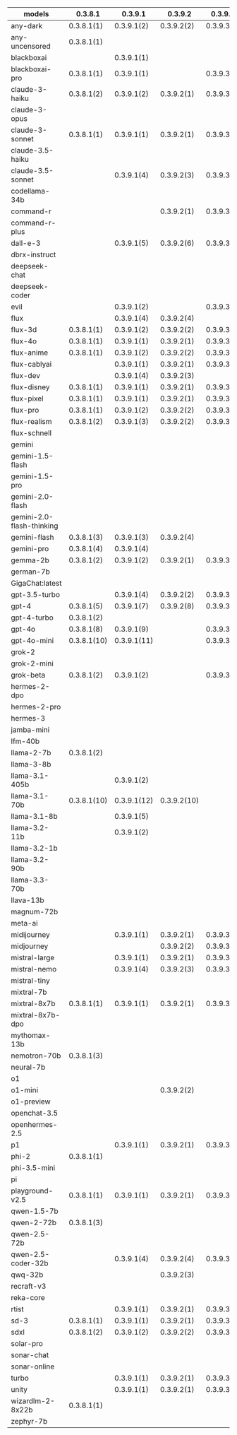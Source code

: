 |models|0.3.8.1|0.3.9.1|0.3.9.2|0.3.9.3|0.3.9.4|0.3.9.7|0.4.0.0|0.4.0.6|0.4.0.7|4.0.8|
|---|---|---|---|---|---|---|---|---|---|---|
|any-dark            |0.3.8.1(1)   |0.3.9.1(2)   |0.3.9.2(2)   |0.3.9.3(2)   |0.3.9.4(2)   |             |0.4.0.0(2)   |             |             |4.0.8(2)     |
|any-uncensored      |0.3.8.1(1)   |             |             |             |             |             |             |             |             |             |
|blackboxai          |             |0.3.9.1(1)   |             |             |0.3.9.4(1)   |0.3.9.7(1)   |0.4.0.0(1)   |0.4.0.6(1)   |0.4.0.7(1)   |4.0.8(1)     |
|blackboxai-pro      |0.3.8.1(1)   |0.3.9.1(1)   |             |0.3.9.3(1)   |0.3.9.4(1)   |0.3.9.7(1)   |             |0.4.0.6(1)   |             |             |
|claude-3-haiku      |0.3.8.1(2)   |0.3.9.1(2)   |0.3.9.2(1)   |0.3.9.3(1)   |0.3.9.4(1)   |0.3.9.7(1)   |0.4.0.0(1)   |             |             |             |
|claude-3-opus       |             |             |             |             |             |0.3.9.7(1)   |0.4.0.0(1)   |0.4.0.6(1)   |0.4.0.7(1)   |             |
|claude-3-sonnet     |0.3.8.1(1)   |0.3.9.1(1)   |0.3.9.2(1)   |0.3.9.3(1)   |0.3.9.4(1)   |0.3.9.7(1)   |0.4.0.0(1)   |0.4.0.6(1)   |             |             |
|claude-3.5-haiku    |             |             |             |             |             |             |             |             |             |             |
|claude-3.5-sonnet   |             |0.3.9.1(4)   |0.3.9.2(3)   |0.3.9.3(3)   |0.3.9.4(3)   |0.3.9.7(3)   |0.4.0.0(4)   |0.4.0.6(4)   |0.4.0.7(4)   |4.0.8(4)     |
|codellama-34b       |             |             |             |             |             |             |             |             |             |             |
|command-r           |             |             |0.3.9.2(1)   |0.3.9.3(1)   |0.3.9.4(1)   |0.3.9.7(1)   |             |0.4.0.6(1)   |             |             |
|command-r-plus      |             |             |             |             |             |             |             |             |             |             |
|dall-e-3            |             |0.3.9.1(5)   |0.3.9.2(6)   |0.3.9.3(6)   |0.3.9.4(6)   |             |0.4.0.0(6)   |0.4.0.6(6)   |             |             |
|dbrx-instruct       |             |             |             |             |0.3.9.4(1)   |0.3.9.7(1)   |0.4.0.0(1)   |0.4.0.6(1)   |0.4.0.7(1)   |4.0.8(1)     |
|deepseek-chat       |             |             |             |             |0.3.9.4(1)   |0.3.9.7(1)   |0.4.0.0(1)   |0.4.0.6(1)   |0.4.0.7(1)   |4.0.8(1)     |
|deepseek-coder      |             |             |             |             |             |0.3.9.7(1)   |0.4.0.0(1)   |0.4.0.6(1)   |0.4.0.7(1)   |4.0.8(1)     |
|evil                |             |0.3.9.1(2)   |             |0.3.9.3(2)   |0.3.9.4(2)   |             |             |0.4.0.6(2)   |0.4.0.7(2)   |             |
|flux                |             |0.3.9.1(4)   |0.3.9.2(4)   |             |0.3.9.4(4)   |0.3.9.7(4)   |0.4.0.0(4)   |             |             |4.0.8(4)     |
|flux-3d             |0.3.8.1(1)   |0.3.9.1(2)   |0.3.9.2(2)   |0.3.9.3(2)   |0.3.9.4(2)   |             |0.4.0.0(2)   |0.4.0.6(2)   |             |4.0.8(2)     |
|flux-4o             |0.3.8.1(1)   |0.3.9.1(1)   |0.3.9.2(1)   |0.3.9.3(1)   |0.3.9.4(1)   |0.3.9.7(1)   |0.4.0.0(1)   |             |             |             |
|flux-anime          |0.3.8.1(1)   |0.3.9.1(2)   |0.3.9.2(2)   |0.3.9.3(2)   |0.3.9.4(2)   |             |             |             |             |4.0.8(2)     |
|flux-cablyai        |             |0.3.9.1(1)   |0.3.9.2(1)   |0.3.9.3(1)   |0.3.9.4(1)   |0.3.9.7(1)   |             |             |0.4.0.7(1)   |4.0.8(1)     |
|flux-dev            |             |0.3.9.1(4)   |0.3.9.2(3)   |             |             |0.3.9.7(3)   |0.4.0.0(3)   |             |             |4.0.8(3)     |
|flux-disney         |0.3.8.1(1)   |0.3.9.1(1)   |0.3.9.2(1)   |0.3.9.3(1)   |0.3.9.4(1)   |0.3.9.7(1)   |0.4.0.0(1)   |             |             |             |
|flux-pixel          |0.3.8.1(1)   |0.3.9.1(1)   |0.3.9.2(1)   |0.3.9.3(1)   |0.3.9.4(1)   |0.3.9.7(1)   |0.4.0.0(1)   |             |             |             |
|flux-pro            |0.3.8.1(1)   |0.3.9.1(2)   |0.3.9.2(2)   |0.3.9.3(2)   |0.3.9.4(2)   |0.3.9.7(2)   |0.4.0.0(2)   |             |             |4.0.8(2)     |
|flux-realism        |0.3.8.1(2)   |0.3.9.1(3)   |0.3.9.2(2)   |0.3.9.3(2)   |0.3.9.4(2)   |             |0.4.0.0(2)   |0.4.0.6(2)   |             |4.0.8(2)     |
|flux-schnell        |             |             |             |             |             |             |0.4.0.0(2)   |0.4.0.6(2)   |             |4.0.8(2)     |
|gemini              |             |             |             |             |             |             |             |             |             |             |
|gemini-1.5-flash    |             |             |             |             |             |             |             |0.4.0.6(4)   |0.4.0.7(4)   |4.0.8(4)     |
|gemini-1.5-pro      |             |             |             |             |             |             |             |0.4.0.6(4)   |0.4.0.7(4)   |4.0.8(4)     |
|gemini-2.0-flash    |             |             |             |             |             |             |             |0.4.0.6(2)   |             |             |
|gemini-2.0-flash-thinking|             |             |             |             |             |             |             |0.4.0.6(1)   |0.4.0.7(1)   |             |
|gemini-flash        |0.3.8.1(3)   |0.3.9.1(3)   |0.3.9.2(4)   |             |0.3.9.4(4)   |0.3.9.7(4)   |0.4.0.0(4)   |             |             |             |
|gemini-pro          |0.3.8.1(4)   |0.3.9.1(4)   |             |             |0.3.9.4(4)   |0.3.9.7(4)   |0.4.0.0(4)   |             |             |             |
|gemma-2b            |0.3.8.1(2)   |0.3.9.1(2)   |0.3.9.2(1)   |0.3.9.3(1)   |0.3.9.4(1)   |0.3.9.7(1)   |0.4.0.0(1)   |0.4.0.6(1)   |0.4.0.7(1)   |4.0.8(1)     |
|german-7b           |             |             |             |             |             |0.3.9.7(1)   |0.4.0.0(1)   |0.4.0.6(1)   |0.4.0.7(1)   |4.0.8(1)     |
|GigaChat:latest     |             |             |             |             |             |             |             |             |             |             |
|gpt-3.5-turbo       |             |0.3.9.1(4)   |0.3.9.2(2)   |0.3.9.3(2)   |0.3.9.4(2)   |0.3.9.7(2)   |0.4.0.0(2)   |0.4.0.6(2)   |0.4.0.7(2)   |4.0.8(2)     |
|gpt-4               |0.3.8.1(5)   |0.3.9.1(7)   |0.3.9.2(8)   |0.3.9.3(8)   |0.3.9.4(8)   |0.3.9.7(9)   |0.4.0.0(9)   |0.4.0.6(8)   |0.4.0.7(8)   |4.0.8(8)     |
|gpt-4-turbo         |0.3.8.1(2)   |             |             |             |             |0.3.9.7(1)   |             |             |             |             |
|gpt-4o              |0.3.8.1(8)   |0.3.9.1(9)   |             |0.3.9.3(8)   |0.3.9.4(8)   |0.3.9.7(8)   |0.4.0.0(8)   |0.4.0.6(7)   |0.4.0.7(7)   |4.0.8(6)     |
|gpt-4o-mini         |0.3.8.1(10)  |0.3.9.1(11)  |             |0.3.9.3(8)   |0.3.9.4(8)   |0.3.9.7(8)   |0.4.0.0(8)   |0.4.0.6(7)   |0.4.0.7(7)   |4.0.8(6)     |
|grok-2              |             |             |             |             |             |             |             |             |0.4.0.7(1)   |             |
|grok-2-mini         |             |             |             |             |             |             |             |             |             |             |
|grok-beta           |0.3.8.1(2)   |0.3.9.1(2)   |             |0.3.9.3(1)   |0.3.9.4(1)   |0.3.9.7(1)   |0.4.0.0(1)   |             |             |             |
|hermes-2-dpo        |             |             |             |             |0.3.9.4(2)   |0.3.9.7(2)   |0.4.0.0(2)   |0.4.0.6(2)   |0.4.0.7(2)   |4.0.8(2)     |
|hermes-2-pro        |             |             |             |             |             |0.3.9.7(1)   |0.4.0.0(1)   |0.4.0.6(1)   |             |4.0.8(1)     |
|hermes-3            |             |             |             |             |             |             |             |             |             |             |
|jamba-mini          |             |             |             |             |             |             |             |             |             |             |
|lfm-40b             |             |             |             |             |             |0.3.9.7(2)   |0.4.0.0(2)   |0.4.0.6(2)   |0.4.0.7(2)   |4.0.8(2)     |
|llama-2-7b          |0.3.8.1(2)   |             |             |             |             |0.3.9.7(2)   |0.4.0.0(2)   |0.4.0.6(2)   |0.4.0.7(2)   |4.0.8(2)     |
|llama-3-8b          |             |             |             |             |             |             |             |             |             |             |
|llama-3.1-405b      |             |0.3.9.1(2)   |             |             |0.3.9.4(1)   |0.3.9.7(1)   |0.4.0.0(1)   |             |             |             |
|llama-3.1-70b       |0.3.8.1(10)  |0.3.9.1(12)  |0.3.9.2(10)  |             |0.3.9.4(10)  |0.3.9.7(10)  |0.4.0.0(10)  |0.4.0.6(10)  |0.4.0.7(10)  |4.0.8(9)     |
|llama-3.1-8b        |             |0.3.9.1(5)   |             |             |0.3.9.4(5)   |0.3.9.7(5)   |0.4.0.0(5)   |0.4.0.6(5)   |0.4.0.7(5)   |4.0.8(5)     |
|llama-3.2-11b       |             |0.3.9.1(2)   |             |             |             |             |             |             |             |             |
|llama-3.2-1b        |             |             |             |             |             |             |             |             |             |             |
|llama-3.2-90b       |             |             |             |             |             |             |             |             |             |             |
|llama-3.3-70b       |             |             |             |             |0.3.9.4(4)   |0.3.9.7(4)   |0.4.0.0(4)   |0.4.0.6(4)   |0.4.0.7(4)   |4.0.8(4)     |
|llava-13b           |             |             |             |             |             |             |             |             |             |             |
|magnum-72b          |             |             |             |             |             |             |             |             |             |             |
|meta-ai             |             |             |             |             |             |             |             |             |             |             |
|midijourney         |             |0.3.9.1(1)   |0.3.9.2(1)   |0.3.9.3(1)   |0.3.9.4(1)   |0.3.9.7(1)   |             |0.4.0.6(1)   |0.4.0.7(1)   |4.0.8(1)     |
|midjourney          |             |             |0.3.9.2(2)   |0.3.9.3(2)   |0.3.9.4(2)   |0.3.9.7(2)   |0.4.0.0(2)   |             |             |4.0.8(2)     |
|mistral-large       |             |0.3.9.1(1)   |0.3.9.2(1)   |0.3.9.3(1)   |0.3.9.4(1)   |0.3.9.7(1)   |             |0.4.0.6(1)   |             |             |
|mistral-nemo        |             |0.3.9.1(4)   |0.3.9.2(3)   |0.3.9.3(3)   |0.3.9.4(3)   |0.3.9.7(3)   |             |0.4.0.6(3)   |             |4.0.8(3)     |
|mistral-tiny        |             |             |             |             |             |             |             |             |             |             |
|mixtral-7b          |             |             |             |             |0.3.9.4(1)   |0.3.9.7(1)   |0.4.0.0(1)   |0.4.0.6(1)   |0.4.0.7(1)   |4.0.8(1)     |
|mixtral-8x7b        |0.3.8.1(1)   |0.3.9.1(1)   |0.3.9.2(1)   |0.3.9.3(1)   |0.3.9.4(1)   |0.3.9.7(1)   |0.4.0.0(1)   |             |             |             |
|mixtral-8x7b-dpo    |             |             |             |             |             |             |             |             |             |             |
|mythomax-13b        |             |             |             |             |             |             |             |             |             |             |
|nemotron-70b        |0.3.8.1(3)   |             |             |             |             |             |0.4.0.0(3)   |0.4.0.6(3)   |0.4.0.7(3)   |4.0.8(3)     |
|neural-7b           |             |             |             |             |             |0.3.9.7(1)   |0.4.0.0(1)   |0.4.0.6(1)   |0.4.0.7(1)   |4.0.8(1)     |
|o1                  |             |             |             |             |             |             |             |             |             |             |
|o1-mini             |             |             |0.3.9.2(2)   |             |             |             |             |             |             |             |
|o1-preview          |             |             |             |             |             |             |             |             |             |             |
|openchat-3.5        |             |             |             |             |             |0.3.9.7(1)   |0.4.0.0(1)   |0.4.0.6(1)   |0.4.0.7(1)   |4.0.8(1)     |
|openhermes-2.5      |             |             |             |             |             |0.3.9.7(1)   |0.4.0.0(1)   |0.4.0.6(1)   |0.4.0.7(1)   |4.0.8(1)     |
|p1                  |             |0.3.9.1(1)   |0.3.9.2(1)   |0.3.9.3(1)   |0.3.9.4(1)   |0.3.9.7(1)   |             |             |             |             |
|phi-2               |0.3.8.1(1)   |             |             |             |             |0.3.9.7(1)   |0.4.0.0(1)   |0.4.0.6(1)   |0.4.0.7(1)   |4.0.8(1)     |
|phi-3.5-mini        |             |             |             |             |             |             |             |             |             |             |
|pi                  |             |             |             |             |             |             |             |             |             |             |
|playground-v2.5     |0.3.8.1(1)   |0.3.9.1(1)   |0.3.9.2(1)   |0.3.9.3(1)   |0.3.9.4(1)   |0.3.9.7(1)   |0.4.0.0(1)   |0.4.0.6(1)   |0.4.0.7(1)   |4.0.8(1)     |
|qwen-1.5-7b         |             |             |             |             |             |             |             |             |             |             |
|qwen-2-72b          |0.3.8.1(3)   |             |             |             |             |             |0.4.0.0(1)   |0.4.0.6(1)   |0.4.0.7(1)   |4.0.8(1)     |
|qwen-2.5-72b        |             |             |             |             |             |             |             |             |             |             |
|qwen-2.5-coder-32b  |             |0.3.9.1(4)   |0.3.9.2(4)   |0.3.9.3(4)   |0.3.9.4(4)   |0.3.9.7(4)   |0.4.0.0(4)   |0.4.0.6(4)   |0.4.0.7(4)   |4.0.8(4)     |
|qwq-32b             |             |             |0.3.9.2(3)   |             |0.3.9.4(4)   |0.3.9.7(4)   |0.4.0.0(4)   |0.4.0.6(4)   |0.4.0.7(4)   |4.0.8(4)     |
|recraft-v3          |             |             |             |             |             |             |             |             |             |             |
|reka-core           |             |             |             |             |             |             |             |             |             |             |
|rtist               |             |0.3.9.1(1)   |0.3.9.2(1)   |0.3.9.3(1)   |0.3.9.4(1)   |0.3.9.7(1)   |             |0.4.0.6(1)   |0.4.0.7(1)   |4.0.8(1)     |
|sd-3                |0.3.8.1(1)   |0.3.9.1(1)   |0.3.9.2(1)   |0.3.9.3(1)   |0.3.9.4(1)   |0.3.9.7(1)   |0.4.0.0(1)   |0.4.0.6(1)   |0.4.0.7(1)   |4.0.8(1)     |
|sdxl                |0.3.8.1(2)   |0.3.9.1(2)   |0.3.9.2(2)   |0.3.9.3(2)   |0.3.9.4(2)   |0.3.9.7(2)   |0.4.0.0(2)   |0.4.0.6(2)   |             |4.0.8(2)     |
|solar-pro           |             |             |             |             |             |             |             |             |             |             |
|sonar-chat          |             |             |             |             |             |             |             |             |             |             |
|sonar-online        |             |             |             |             |             |             |             |             |             |             |
|turbo               |             |0.3.9.1(1)   |0.3.9.2(1)   |0.3.9.3(1)   |0.3.9.4(1)   |0.3.9.7(1)   |             |             |0.4.0.7(1)   |4.0.8(1)     |
|unity               |             |0.3.9.1(1)   |0.3.9.2(1)   |0.3.9.3(1)   |0.3.9.4(1)   |0.3.9.7(1)   |             |0.4.0.6(1)   |0.4.0.7(1)   |4.0.8(1)     |
|wizardlm-2-8x22b    |0.3.8.1(1)   |             |             |             |             |             |0.4.0.0(1)   |0.4.0.6(1)   |0.4.0.7(1)   |4.0.8(1)     |
|zephyr-7b           |             |             |             |             |             |0.3.9.7(1)   |             |0.4.0.6(1)   |0.4.0.7(1)   |4.0.8(1)     |
